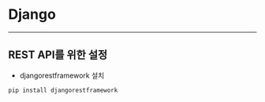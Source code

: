 # Django

---

## REST API를 위한 설정

* djangorestframework 설치

```
pip install djangorestframework
```
